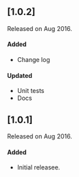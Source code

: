 
## [1.0.2]
Released on Aug 2016.

#### Added
- Change log
#### Updated
- Unit tests
- Docs



## [1.0.1]
Released on Aug 2016.

#### Added
- Initial releasee.